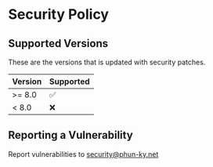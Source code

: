 # Security Policy

## Supported Versions

These are the versions that is updated with security patches.

| Version | Supported          |
| ------- | ------------------ |
| >= 8.0   | :white_check_mark: |
| < 8.0   | :x:                |


## Reporting a Vulnerability

Report vulnerabilities to security@phun-ky.net
